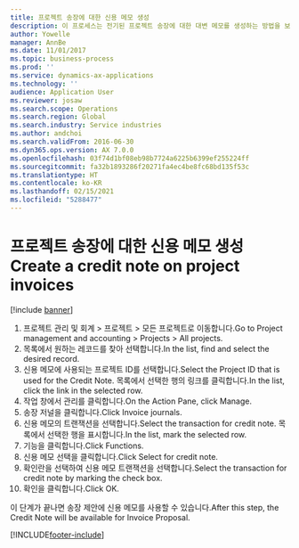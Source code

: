 ```yaml
---
title: 프로젝트 송장에 대한 신용 메모 생성
description: 이 프로세스는 전기된 프로젝트 송장에 대한 대변 메모를 생성하는 방법을 보여줍니다.
author: Yowelle
manager: AnnBe
ms.date: 11/01/2017
ms.topic: business-process
ms.prod: ''
ms.service: dynamics-ax-applications
ms.technology: ''
audience: Application User
ms.reviewer: josaw
ms.search.scope: Operations
ms.search.region: Global
ms.search.industry: Service industries
ms.author: andchoi
ms.search.validFrom: 2016-06-30
ms.dyn365.ops.version: AX 7.0.0
ms.openlocfilehash: 03f74d1bf08eb98b7724a6225b6399ef255224ff
ms.sourcegitcommit: fa32b1893286f20271fa4ec4be8fc68bd135f53c
ms.translationtype: HT
ms.contentlocale: ko-KR
ms.lasthandoff: 02/15/2021
ms.locfileid: "5288477"
---
```

# <a name="create-a-credit-note-on-project-invoices"></a><span data-ttu-id="be1be-103">프로젝트 송장에 대한 신용 메모 생성</span><span class="sxs-lookup"><span data-stu-id="be1be-103">Create a credit note on project invoices</span></span>

[!include [banner](../../includes/banner.md)]

1. <span data-ttu-id="be1be-104">프로젝트 관리 및 회계 > 프로젝트 > 모든 프로젝트로 이동합니다.</span><span class="sxs-lookup"><span data-stu-id="be1be-104">Go to Project management and accounting > Projects > All projects.</span></span> 
2. <span data-ttu-id="be1be-105">목록에서 원하는 레코드를 찾아 선택합니다.</span><span class="sxs-lookup"><span data-stu-id="be1be-105">In the list, find and select the desired record.</span></span> 
3. <span data-ttu-id="be1be-106">신용 메모에 사용되는 프로젝트 ID를 선택합니다.</span><span class="sxs-lookup"><span data-stu-id="be1be-106">Select the Project ID that is used for the Credit Note.</span></span> <span data-ttu-id="be1be-107">목록에서 선택한 행의 링크를 클릭합니다.</span><span class="sxs-lookup"><span data-stu-id="be1be-107">In the list, click the link in the selected row.</span></span> 
4. <span data-ttu-id="be1be-108">작업 창에서 관리를 클릭합니다.</span><span class="sxs-lookup"><span data-stu-id="be1be-108">On the Action Pane, click Manage.</span></span> 
5. <span data-ttu-id="be1be-109">송장 저널을 클릭합니다.</span><span class="sxs-lookup"><span data-stu-id="be1be-109">Click Invoice journals.</span></span> 
6. <span data-ttu-id="be1be-110">신용 메모의 트랜잭션을 선택합니다.</span><span class="sxs-lookup"><span data-stu-id="be1be-110">Select the transaction for credit note.</span></span> <span data-ttu-id="be1be-111">목록에서 선택한 행을 표시합니다.</span><span class="sxs-lookup"><span data-stu-id="be1be-111">In the list, mark the selected row.</span></span> 
7. <span data-ttu-id="be1be-112">기능을 클릭합니다.</span><span class="sxs-lookup"><span data-stu-id="be1be-112">Click Functions.</span></span> 
8. <span data-ttu-id="be1be-113">신용 메모 선택을 클릭합니다.</span><span class="sxs-lookup"><span data-stu-id="be1be-113">Click Select for credit note.</span></span> 
9. <span data-ttu-id="be1be-114">확인란을 선택하여 신용 메모 트랜잭션을 선택합니다.</span><span class="sxs-lookup"><span data-stu-id="be1be-114">Select the transaction for credit note by marking the check box.</span></span>
10. <span data-ttu-id="be1be-115">확인을 클릭합니다.</span><span class="sxs-lookup"><span data-stu-id="be1be-115">Click OK.</span></span> 

<span data-ttu-id="be1be-116">이 단계가 끝나면 송장 제안에 신용 메모를 사용할 수 있습니다.</span><span class="sxs-lookup"><span data-stu-id="be1be-116">After this step, the Credit Note will be available for Invoice Proposal.</span></span>


[!INCLUDE[footer-include](../../includes/footer-banner.md)]